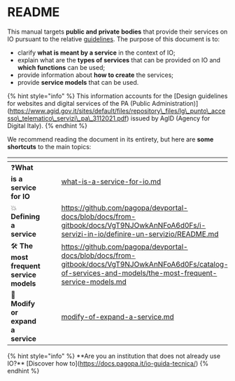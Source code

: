 # README

This manual targets **public and private** **bodies** that provide their services on IO pursuant to the relative [guidelines](https://www.agid.gov.it/sites/default/files/repository\_files/lg\_punto\_accesso\_telematico\_servizi\_pa\_3112021.pdf). The purpose of this document is to:

* clarify **what is meant by a service** in the context of IO;
* explain what are the **types of services** that can be provided on IO and **which functions** can be used;
* provide information about **how to create** the services;
* provide **service models** that can be used.

{% hint style="info" %}
This information accounts for the \[Design guidelines for websites and digital services of the PA (Public Administration)]\(https://www.agid.gov.it/sites/default/files/repository\_files/lg\_punto\_accesso\_telematico\_servizi\_pa\_3112021.pdf) issued by AgID (Agency for Digital Italy).
{% endhint %}

We recommend reading the document in its entirety, but here are **some shortcuts** to the main topics:

<table data-card-size="large" data-view="cards"><thead><tr><th></th><th data-hidden></th><th data-hidden></th><th data-hidden data-card-target data-type="content-ref"></th></tr></thead><tbody><tr><td>❓<strong>What is a service for IO</strong></td><td></td><td></td><td><a href="services-on-io/what-is-a-service-for-io.md">what-is-a-service-for-io.md</a></td></tr><tr><td>💥 <strong>Defining a service</strong></td><td></td><td></td><td><a href="https://github.com/pagopa/devportal-docs/blob/docs/from-gitbook/docs/VgT9NJOwkAnNFoA6d0Fs/i-servizi-in-io/definire-un-servizio/README.md">https://github.com/pagopa/devportal-docs/blob/docs/from-gitbook/docs/VgT9NJOwkAnNFoA6d0Fs/i-servizi-in-io/definire-un-servizio/README.md</a></td></tr><tr><td>🛠 <strong>The most frequent service models</strong></td><td></td><td></td><td><a href="https://github.com/pagopa/devportal-docs/blob/docs/from-gitbook/docs/VgT9NJOwkAnNFoA6d0Fs/catalog-of-services-and-models/the-most-frequent-service-models.md">https://github.com/pagopa/devportal-docs/blob/docs/from-gitbook/docs/VgT9NJOwkAnNFoA6d0Fs/catalog-of-services-and-models/the-most-frequent-service-models.md</a></td></tr><tr><td>🔄 <strong>Modify or expand a service</strong></td><td></td><td></td><td><a href="communicate-a-service/use-cases/modify-of-expand-a-service.md">modify-of-expand-a-service.md</a></td></tr></tbody></table>

{% hint style="info" %}
\*\*Are you an institution that does not already use IO?\*\* \[Discover how to]\(https://docs.pagopa.it/io-guida-tecnica/)
{% endhint %}
